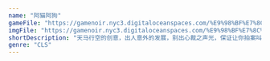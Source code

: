 ```yaml
---
name: "阿猫阿狗"
gameFile: "https://gamenoir.nyc3.digitaloceanspaces.com/%E9%98%BF%E7%8C%AB%E9%98%BF%E7%8B%97/amag.zip"
imgFile: "https://gamenoir.nyc3.digitaloceanspaces.com/%E9%98%BF%E7%8C%AB%E9%98%BF%E7%8B%97/original.webp"
shortDescription: "天马行空的创意，出人意外的发展，别出心裁之声光，保证让你拍案叫绝，直呼过瘾"
genre: "CLS"
---
```

